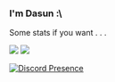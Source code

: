 ### I'm Dasun :\

Some stats if you want . . .

<img src="https://github-readme-stats.vercel.app/api?username=dabeycorn"> <img src="https://github-readme-stats.vercel.app/api/top-langs/?username=dabeycorn">

[![Discord Presence](https://lanyard.cnrad.dev/api/:778068011231608882)](https://discord.com/users/:778068011231608882)

